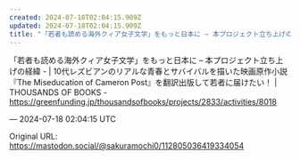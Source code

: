 ```yaml
---
created: 2024-07-18T02:04:15.909Z
updated: 2024-07-18T02:04:15.909Z
title: "「若者も読める海外クィア女子文学」をもっと日本に – 本プロジェクト立ち上げの経[...]"
---
```


<p>「若者も読める海外クィア女子文学」をもっと日本に – 本プロジェクト立ち上げの経緯 - | 10代レズビアンのリアルな青春とサバイバルを描いた映画原作小説 『The Miseducation of Cameron Post』を翻訳出版して若者に届けたい！ | THOUSANDS OF BOOKS - <a href="https://greenfunding.jp/thousandsofbooks/projects/2833/activities/8018" target="_blank" rel="nofollow noopener" translate="no"><span class="invisible">https://</span><span class="ellipsis">greenfunding.jp/thousandsofboo</span><span class="invisible">ks/projects/2833/activities/8018</span></a></p>

&mdash; 2024-07-18 02:04:15 UTC

Original URL: https://mastodon.social/@sakuramochi0/112805036419334054
